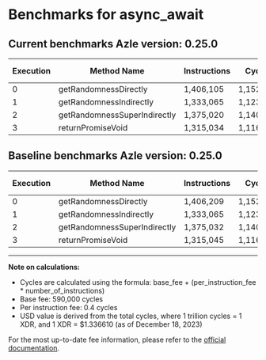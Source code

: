 # Benchmarks for async_await

## Current benchmarks Azle version: 0.25.0

| Execution | Method Name                  | Instructions | Cycles    | USD           | USD/Thousand Calls | Change                          |
| --------- | ---------------------------- | ------------ | --------- | ------------- | ------------------ | ------------------------------- |
| 0         | getRandomnessDirectly        | 1,406,105    | 1,152,442 | $0.0000015404 | $0.0015            | <font color="green">-104</font> |
| 1         | getRandomnessIndirectly      | 1,333,065    | 1,123,226 | $0.0000015013 | $0.0015            | <font color="red">0</font>      |
| 2         | getRandomnessSuperIndirectly | 1,375,020    | 1,140,008 | $0.0000015237 | $0.0015            | <font color="green">-12</font>  |
| 3         | returnPromiseVoid            | 1,315,034    | 1,116,013 | $0.0000014917 | $0.0015            | <font color="green">-11</font>  |

## Baseline benchmarks Azle version: 0.25.0

| Execution | Method Name                  | Instructions | Cycles    | USD           | USD/Thousand Calls |
| --------- | ---------------------------- | ------------ | --------- | ------------- | ------------------ |
| 0         | getRandomnessDirectly        | 1,406,209    | 1,152,483 | $0.0000015404 | $0.0015            |
| 1         | getRandomnessIndirectly      | 1,333,065    | 1,123,226 | $0.0000015013 | $0.0015            |
| 2         | getRandomnessSuperIndirectly | 1,375,032    | 1,140,012 | $0.0000015238 | $0.0015            |
| 3         | returnPromiseVoid            | 1,315,045    | 1,116,018 | $0.0000014917 | $0.0015            |

---

**Note on calculations:**

-   Cycles are calculated using the formula: base_fee + (per_instruction_fee \* number_of_instructions)
-   Base fee: 590,000 cycles
-   Per instruction fee: 0.4 cycles
-   USD value is derived from the total cycles, where 1 trillion cycles = 1 XDR, and 1 XDR = $1.336610 (as of December 18, 2023)

For the most up-to-date fee information, please refer to the [official documentation](https://internetcomputer.org/docs/current/developer-docs/gas-cost#execution).
